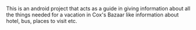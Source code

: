 This is an android project that acts as a guide in giving information about all the things needed for a vacation in Cox's Bazaar like information about hotel, bus, places to visit etc.